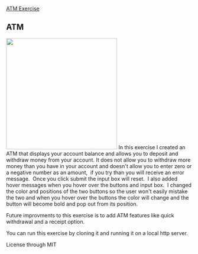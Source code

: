 <a href="https://github.com/TennWilliams/ATM"> ATM Exercise </a>
## ATM
<img src="" width="300">
In this exercise I created an ATM that displays your account balance and allows you to deposit and withdraw money from your account. It does not allow you to withdraw more money than you have in your account and doesn't allow you to enter zero or a negative number as an amount,  if you try than you will receive an error message.  Once you click submit the input box will reset.  I also added hover messages when you hover over the buttons and input box.  I changed the color and positions of the two buttons so the user won't easily mistake the two and when you hover over the buttons the color will change and the button will become bold and pop out from its position. 


Future improvments to this exercise is to add ATM features like quick withdrawal and a receipt option.

You can run this exercise by cloning it and running it on a local http server.

License through MIT
